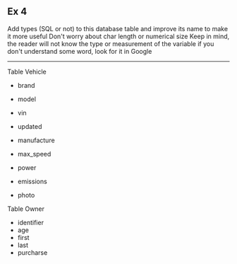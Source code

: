 ## Ex 4

Add types (SQL or not) to this database table and improve its name to make it more useful
Don't worry about char length or numerical size
Keep in mind, the reader will not know the type or measurement of the variable
if you don't understand some word, look for it in Google

---

Table Vehicle

*   brand
*   model
*   vin
*   updated

*   manufacture
*   max_speed
*   power
*   emissions
*   photo

Table Owner

*   identifier
*   age
*   first
*   last
*   purcharse